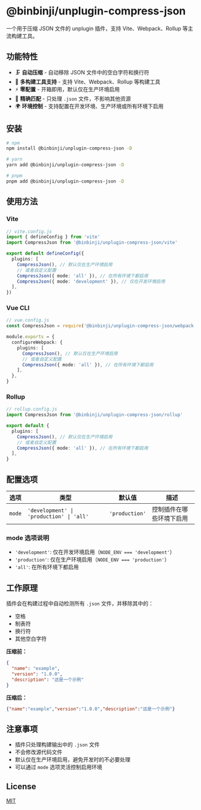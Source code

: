 # @binbinji/unplugin-compress-json

一个用于压缩 JSON 文件的 unplugin 插件，支持 Vite、Webpack、Rollup 等主流构建工具。

## 功能特性

- 🗜️ **自动压缩** - 自动移除 JSON 文件中的空白字符和换行符
- 🔧 **多构建工具支持** - 支持 Vite、Webpack、Rollup 等构建工具
- ⚡ **零配置** - 开箱即用，默认仅在生产环境启用
- 🎯 **精确匹配** - 只处理 `.json` 文件，不影响其他资源
- 🌍 **环境控制** - 支持配置在开发环境、生产环境或所有环境下启用

## 安装

```bash
# npm
npm install @binbinji/unplugin-compress-json -D

# yarn
yarn add @binbinji/unplugin-compress-json -D

# pnpm
pnpm add @binbinji/unplugin-compress-json -D
```

## 使用方法

### Vite

```ts
// vite.config.js
import { defineConfig } from 'vite'
import CompressJson from '@binbinji/unplugin-compress-json/vite'

export default defineConfig({
  plugins: [
    CompressJson(), // 默认仅在生产环境启用
    // 或者自定义配置
    CompressJson({ mode: 'all' }), // 在所有环境下都启用
    CompressJson({ mode: 'development' }), // 仅在开发环境启用
  ],
})
```

### Vue CLI

```ts
// vue.config.js
const CompressJson = require('@binbinji/unplugin-compress-json/webpack')

module.exports = {
  configureWebpack: {
    plugins: [
      CompressJson(), // 默认仅在生产环境启用
      // 或者自定义配置
      CompressJson({ mode: 'all' }), // 在所有环境下都启用
    ],
  },
}
```

### Rollup

```ts
// rollup.config.js
import CompressJson from '@binbinji/unplugin-compress-json/rollup'

export default {
  plugins: [
    CompressJson(), // 默认仅在生产环境启用
    // 或者自定义配置
    CompressJson({ mode: 'all' }), // 在所有环境下都启用
  ],
}
```

## 配置选项

| 选项 | 类型 | 默认值 | 描述 |
|------|------|--------|------|
| `mode` | `'development' \| 'production' \| 'all'` | `'production'` | 控制插件在哪些环境下启用 |

### mode 选项说明

- `'development'`: 仅在开发环境启用（`NODE_ENV === 'development'`）
- `'production'`: 仅在生产环境启用（`NODE_ENV === 'production'`）
- `'all'`: 在所有环境下都启用

## 工作原理

插件会在构建过程中自动检测所有 `.json` 文件，并移除其中的：
- 空格
- 制表符
- 换行符
- 其他空白字符

**压缩前：**
```json
{
  "name": "example",
  "version": "1.0.0",
  "description": "这是一个示例"
}
```

**压缩后：**
```json
{"name":"example","version":"1.0.0","description":"这是一个示例"}
```

## 注意事项

- 插件只处理构建输出中的 `.json` 文件
- 不会修改源代码文件
- 默认仅在生产环境启用，避免开发时的不必要处理
- 可以通过 `mode` 选项灵活控制启用环境

## License

[MIT](LICENSE)
